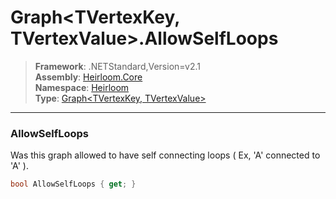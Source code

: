 # Graph\<TVertexKey, TVertexValue>.AllowSelfLoops

> **Framework**: .NETStandard,Version=v2.1  
> **Assembly**: [Heirloom.Core][0]  
> **Namespace**: [Heirloom][0]  
> **Type**: [Graph\<TVertexKey, TVertexValue>][1]

--------------------------------------------------------------------------------

### AllowSelfLoops

Was this graph allowed to have self connecting loops ( Ex, 'A' connected to 'A' ).

```cs
bool AllowSelfLoops { get; }
```

[0]: ../Heirloom.Core.md
[1]: Heirloom.Graph[TVertexKey,TVertexValue].md
